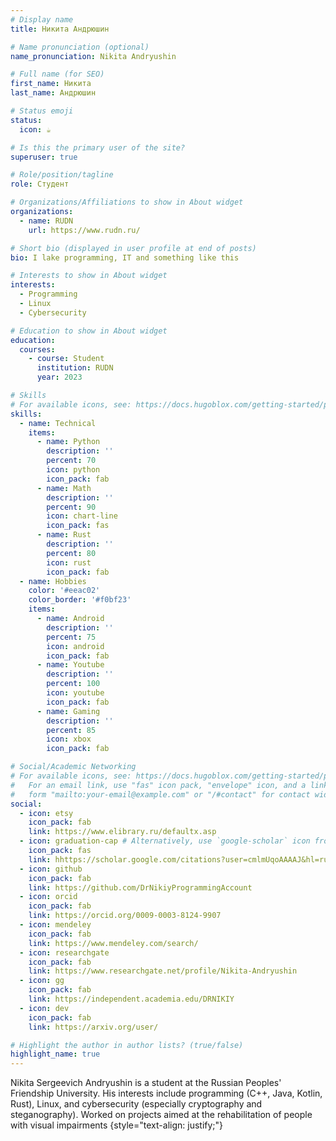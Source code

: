 ```yaml
---
# Display name
title: Никита Андрюшин

# Name pronunciation (optional)
name_pronunciation: Nikita Andryushin

# Full name (for SEO)
first_name: Никита
last_name: Андрюшин

# Status emoji
status:
  icon: ☕️

# Is this the primary user of the site?
superuser: true

# Role/position/tagline
role: Студент

# Organizations/Affiliations to show in About widget
organizations:
  - name: RUDN
    url: https://www.rudn.ru/

# Short bio (displayed in user profile at end of posts)
bio: I lake programming, IT and something like this

# Interests to show in About widget
interests:
  - Programming
  - Linux
  - Cybersecurity

# Education to show in About widget
education:
  courses:
    - course: Student
      institution: RUDN
      year: 2023

# Skills
# For available icons, see: https://docs.hugoblox.com/getting-started/page-builder/#icons
skills:
  - name: Technical
    items:
      - name: Python
        description: ''
        percent: 70
        icon: python
        icon_pack: fab
      - name: Math
        description: ''
        percent: 90
        icon: chart-line
        icon_pack: fas
      - name: Rust
        description: ''
        percent: 80
        icon: rust
        icon_pack: fab	
  - name: Hobbies
    color: '#eeac02'
    color_border: '#f0bf23'
    items:
      - name: Android
        description: ''
        percent: 75
        icon: android
        icon_pack: fab
      - name: Youtube
        description: ''
        percent: 100
        icon: youtube
        icon_pack: fab
      - name: Gaming
        description: ''
        percent: 85
        icon: xbox
        icon_pack: fab

# Social/Academic Networking
# For available icons, see: https://docs.hugoblox.com/getting-started/page-builder/#icons
#   For an email link, use "fas" icon pack, "envelope" icon, and a link in the
#   form "mailto:your-email@example.com" or "/#contact" for contact widget.
social:
  - icon: etsy
    icon_pack: fab
    link: https://www.elibrary.ru/defaultx.asp
  - icon: graduation-cap # Alternatively, use `google-scholar` icon from `ai` icon pack
    icon_pack: fas
    link: hhttps://scholar.google.com/citations?user=cmlmUqoAAAAJ&hl=ru
  - icon: github
    icon_pack: fab
    link: https://github.com/DrNikiyProgrammingAccount
  - icon: orcid
    icon_pack: fab
    link: https://orcid.org/0009-0003-8124-9907
  - icon: mendeley
    icon_pack: fab
    link: https://www.mendeley.com/search/
  - icon: researchgate
    icon_pack: fab
    link: https://www.researchgate.net/profile/Nikita-Andryushin
  - icon: gg
    icon_pack: fab
    link: https://independent.academia.edu/DRNIKIY
  - icon: dev
    icon_pack: fab
    link: https://arxiv.org/user/

# Highlight the author in author lists? (true/false)
highlight_name: true
---
```


Nikita Sergeevich Andryushin is a student at the Russian Peoples' Friendship University. His interests include programming (C++, Java, Kotlin, Rust), Linux, and cybersecurity (especially cryptography and steganography). Worked on projects aimed at the rehabilitation of people with visual impairments
{style="text-align: justify;"}

